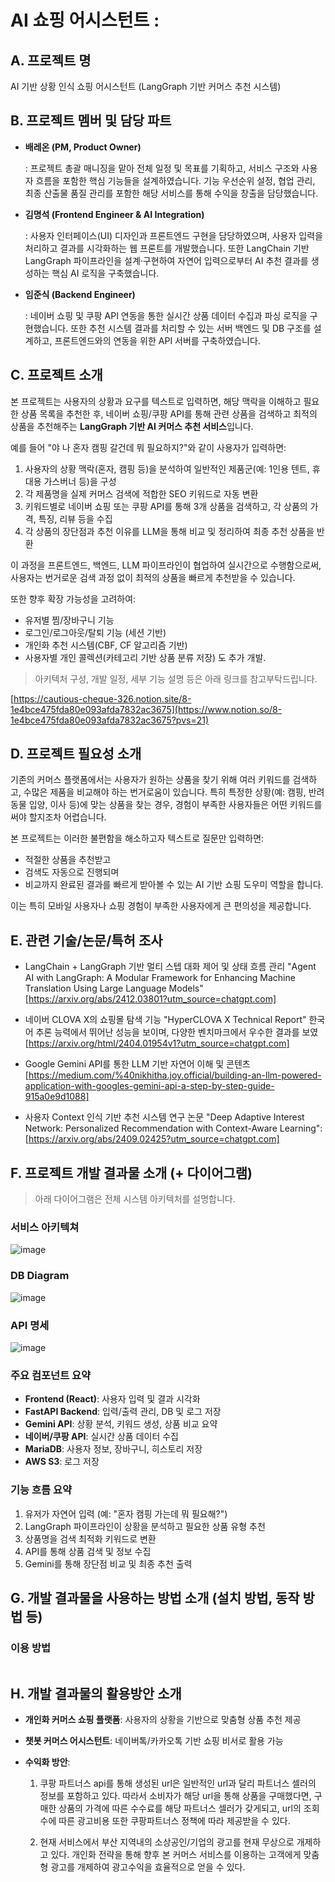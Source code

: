 # AI 쇼핑 어시스턴트 :

## A. 프로젝트 명

AI 기반 상황 인식 쇼핑 어시스턴트 (LangGraph 기반 커머스 추천 시스템)

## B. 프로젝트 멤버 및 담당 파트

- **배레온 (PM, Product Owner)**
    
    : 프로젝트 총괄 매니징을 맡아 전체 일정 및 목표를 기획하고, 서비스 구조와 사용자 흐름을 포함한 핵심 기능들을 설계하였습니다. 기능 우선순위 설정, 협업 관리, 최종 산출물 품질 관리를 포함한 해당 서비스를 통해 수익을 창출을 담당했습니다.
    
- **김명석 (Frontend Engineer & AI Integration)**
    
    : 사용자 인터페이스(UI) 디자인과 프론트엔드 구현을 담당하였으며, 사용자 입력을 처리하고 결과를 시각화하는 웹 프론트를 개발했습니다. 또한 LangChain 기반 LangGraph 파이프라인을 설계·구현하여 자연어 입력으로부터 AI 추천 결과를 생성하는 핵심 AI 로직을 구축했습니다.
    
- **임준식 (Backend Engineer)**
    
    : 네이버 쇼핑 및 쿠팡 API 연동을 통한 실시간 상품 데이터 수집과 파싱 로직을 구현했습니다. 또한 추천 시스템 결과를 처리할 수 있는 서버 백엔드 및 DB 구조를 설계하고, 프론트엔드와의 연동을 위한 API 서버를 구축하였습니다.
    

## **C. 프로젝트 소개**

본 프로젝트는 사용자의 상황과 요구를 텍스트로 입력하면, 해당 맥락을 이해하고 필요한 상품 목록을 추천한 후, 네이버 쇼핑/쿠팡 API를 통해 관련 상품을 검색하고 최적의 상품을 추천해주는 **LangGraph 기반 AI 커머스 추천 서비스**입니다.

예를 들어 "야 나 혼자 캠핑 갈건데 뭐 필요하지?"와 같이 사용자가 입력하면:

1. 사용자의 상황 맥락(혼자, 캠핑 등)을 분석하여 일반적인 제품군(예: 1인용 텐트, 휴대용 가스버너 등)을 구성
2. 각 제품명을 실제 커머스 검색에 적합한 SEO 키워드로 자동 변환
3. 키워드별로 네이버 쇼핑 또는 쿠팡 API를 통해 3개 상품을 검색하고, 각 상품의 가격, 특징, 리뷰 등을 수집
4. 각 상품의 장단점과 추천 이유를 LLM을 통해 비교 및 정리하여 최종 추천 상품을 반환

이 과정을 프론트엔드, 백엔드, LLM 파이프라인이 협업하여 실시간으로 수행함으로써, 사용자는 번거로운 검색 과정 없이 최적의 상품을 빠르게 추천받을 수 있습니다.

또한 향후 확장 가능성을 고려하여:

- 유저별 찜/장바구니 기능
- 로그인/로그아웃/탈퇴 기능 (세션 기반)
- 개인화 추천 시스템(CBF, CF 알고리즘 기반)
- 사용자별 개인 콜렉션(카테고리 기반 상품 분류 저장)
도 추가 개발.

> 아키텍처 구성, 개발 일정, 세부 기능 설명 등은 아래 링크를 참고부탁드립니다.

[https://cautious-cheque-326.notion.site/8-1e4bce475fda80e093afda7832ac3675](https://www.notion.so/8-1e4bce475fda80e093afda7832ac3675?pvs=21)
> 

## D. 프로젝트 필요성 소개

기존의 커머스 플랫폼에서는 사용자가 원하는 상품을 찾기 위해 여러 키워드를 검색하고, 수많은 제품을 비교해야 하는 번거로움이 있습니다. 특히 특정한 상황(예: 캠핑, 반려동물 입양, 이사 등)에 맞는 상품을 찾는 경우, 경험이 부족한 사용자들은 어떤 키워드를 써야 할지조차 어렵습니다.

본 프로젝트는 이러한 불편함을 해소하고자 텍스트로 질문만 입력하면:

- 적절한 상품을 추천받고
- 검색도 자동으로 진행되며
- 비교까지 완료된 결과를 빠르게 받아볼 수 있는 AI 기반 쇼핑 도우미 역할을 합니다.

이는 특히 모바일 사용자나 쇼핑 경험이 부족한 사용자에게 큰 편의성을 제공합니다.

## E. 관련 기술/논문/특허 조사

- LangChain + LangGraph 기반 멀티 스텝 대화 제어 및 상태 흐름 관리
"Agent AI with LangGraph: A Modular Framework for Enhancing Machine Translation Using Large Language Models"
[https://arxiv.org/abs/2412.03801?utm_source=chatgpt.com]

- 네이버 CLOVA X의 쇼핑몰 탐색 기능
"HyperCLOVA X Technical Report" 한국어 추론 능력에서 뛰어난 성능을 보이며, 다양한 벤치마크에서 우수한 결과를 보였
[https://arxiv.org/html/2404.01954v1?utm_source=chatgpt.com]

- Google Gemini API를 통한 LLM 기반 자연어 이해 및 콘텐츠
[https://medium.com/%40nikhitha.joy.official/building-an-llm-powered-application-with-googles-gemini-api-a-step-by-step-guide-915a0e9d1088]

- 사용자 Context 인식 기반 추천 시스템 연구 논문
"Deep Adaptive Interest Network: Personalized Recommendation with Context-Aware Learning":
[https://arxiv.org/abs/2409.02425?utm_source=chatgpt.com]

## F. 프로젝트 개발 결과물 소개 (+ 다이어그램)

> 아래 다이어그램은 전체 시스템 아키텍처를 설명합니다.
> 

### 서비스 아키텍쳐
![image](https://github.com/user-attachments/assets/9956a03d-2351-417c-92ea-7f11d543b164)

### DB Diagram
![image](https://github.com/user-attachments/assets/7f6e20ee-f832-4bcf-b804-f767b4bd14ca)

### API 명세
![image](https://github.com/user-attachments/assets/b5facd28-9b4e-4183-b803-120bdcffecaa)


### 주요 컴포넌트 요약

- **Frontend (React)**: 사용자 입력 및 결과 시각화
- **FastAPI Backend**: 입력/출력 관리, DB 및 로그 저장
- **Gemini API**: 상황 분석, 키워드 생성, 상품 비교 요약
- **네이버/쿠팡 API**: 실시간 상품 데이터 수집
- **MariaDB**: 사용자 정보, 장바구니, 히스토리 저장
- **AWS S3**: 로그 저장

### 기능 흐름 요약

1. 유저가 자연어 입력 (예: "혼자 캠핑 가는데 뭐 필요해?")
2. LangGraph 파이프라인이 상황을 분석하고 필요한 상품 유형 추천
3. 상품명을 검색 최적화 키워드로 변환
4. API를 통해 상품 검색 및 정보 수집
5. Gemini를 통해 장단점 비교 및 최종 추천 출력

## G. 개발 결과물을 사용하는 방법 소개 (설치 방법, 동작 방법 등)

### 이용 방법

```

```

## H. 개발 결과물의 활용방안 소개

- **개인화 커머스 쇼핑 플랫폼**: 사용자의 상황을 기반으로 맞춤형 상품 추천 제공
- **챗봇 커머스 어시스턴트**: 네이버톡/카카오톡 기반 쇼핑 비서로 활용 가능

- **수익화 방안**:
    1. 쿠팡 파트너스 api를 통해 생성된 url은 일반적인 url과 달리 파트너스 셀러의 정보를 포함하고 있다. 따라서 소비자가 해당 url을 통해
     상품을 구매했다면, 구매한 상품의 가격에 따른 수수료를 해당 파트너스 셀러가 갖게되고, url의 조회수에 따른 광고비용 또한 쿠팡파트너스 정책에 따라 제공받을 수 있다.

    2. 현재 서비스에서 부산 지역내의 소상공인/기업의 광고를 현재 무상으로 개제하고 있다. 개인화 전략을 통해 향후 본 커머스 서비스를 이용하는 고객에게 맞춤형 광고를 개제하여 광고수익을 효율적으로 얻을 수 있다.
